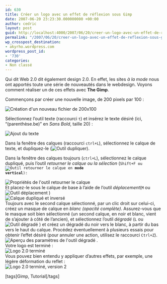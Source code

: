 ```yaml
---
id: 630
title: Créer un logo avec un effet de réflexion sous Gimp
date: 2007-06-20 23:23:30.000000000 +00:00
author: cedric
layout: post
guid: http://localhost:4000/2007/06/20/creer-un-logo-avec-un-effet-de-reflexion-sous-gimp.html
permalink: "/2007/06/20/creer-un-logo-avec-un-effet-de-reflexion-sous-gimp/"
wp_crosspost_destination:
- akyrho.wordpress.com
wordpress_post_id:
- '730'
categories:
- Non classé
---
```

Qui dit Web 2.0 dit également design 2.0. En effet, les sites _à la mode_ nous ont apportés toute une série de nouveautés dans le webdesign. Voyons comment réaliser un de ces effets avec **The Gimp**.

Commençons par créer une nouvelle image, de 200 pixels par 100 :

![Création d'un nouveau fichier de 200x100](/images/images/2007/06/tuto/tuto_01.png) 

Sélectionnez l’outil texte (raccourci <code class="highlighter-rouge">t</code>) et insérez le texte désiré (ici, “(parenthèse.be)” en _Sans Bold_, taille 20) :

![Ajout du texte](/images/images/2007/06/tuto/tuto_02.png) 

Dans la fenêtre des calques (raccourci <code class="highlighter-rouge">ctrl+L</code>), sélectionnez le calque de texte, et dupliquez-le (![Outil dupliquer](/images/images/2007/06/tuto/dupliquer.png)).

Dans la fenêtre des calques toujours (<code class="highlighter-rouge">ctrl+L</code>), sélectionnez le calque dupliqué, puis l’outil _retourner le calque ou la sélection_ (<code class="highlighter-rouge">Shift+F ou ![Outil retourner le calque](/images/images/2007/06/tuto/retourner.png) en **mode vertical**):</code>

![Propriétés de l'outil retourner le calque](/images/images/2007/06/tuto/retourner_2.png)  
Et placez-le sous le calque de base à l’aide de l’outil _déplacement_(<code class="highlighter-rouge">M</code> ou![Outil déplacement](/images/images/2007/06/tuto/deplacement.png) )  
![Calque dupliqué et inversé](/images/images/2007/06/tuto/tuto_03.png)  
Toujours avec le second calque sélectionné, par un clic droit sur celui-ci, créez un masque de calque en _blanc (opacité complète)_. Assurez-vous que le masque soit bien sélectionné (un second calque, en noir et blanc, vient de s’ajouter à côté de l’ancien), et sélectionnez l’outil _dégradé_ (<code class="highlighter-rouge">L</code> ou![Outil dégradé](/images/images/2007/06/tuto/degrade.png) ) et créez un dégradé du noir vers le blanc, à partir du bas vers le haut du calque. Procédez éventuellement à plusieurs essais pour obtenir l’effet désiré (pour annuler une action, utilisez le raccourci <code class="highlighter-rouge">Ctrl+Z</code>).  
![Aperçu des paramètres de l'outil dégradé](/images/images/2007/06/tuto/degrade_2.png) .  
Votre logo est terminé :  
![Logo 2.0 terminé](/images/images/2007/06/tuto/tuto_04.png)  
Vous pouvez bien entendu y appliquer d’autres effets, par exemple, une légère déformation du reflet :  
![Logo 2.0 terminé, version 2](/images/images/2007/06/tuto/tuto_05.png) 

[tags]Gimp, Tutorial[/tags]